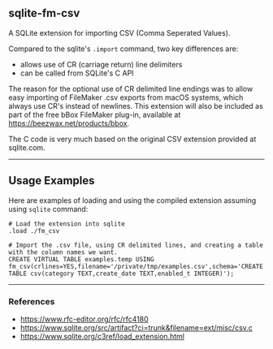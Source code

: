 ## sqlite-fm-csv

A SQLite extension for importing CSV (Comma Seperated Values).

Compared to the sqlite's `.import` command, two key differences are:

- allows use of CR (carriage return) line delimiters
- can be called from SQLite's C API

The reason for the optional use of CR delimited line endings was to allow easy importing of FileMaker .csv exports from macOS systems, which always use CR's instead of newlines. This extension will also be included as part of the free bBox FileMaker plug-in, available at https://beezwax.net/products/bbox.

The C code is very much based on the original CSV extension provided at sqlite.com.

---
## Usage Examples

Here are examples of loading and using the compiled extension assuming using `sqlite` command:

```
# Load the extension into sqlite
.load ./fm_csv

# Import the .csv file, using CR delimited lines, and creating a table with the column names we want.
CREATE VIRTUAL TABLE examples.temp USING fm_csv(crlines=YES,filename='/private/tmp/examples.csv',schema='CREATE TABLE csv(category TEXT,create_date TEXT,enabled_t INTEGER)');
```

---
### References

- https://www.rfc-editor.org/rfc/rfc4180
- https://www.sqlite.org/src/artifact?ci=trunk&filename=ext/misc/csv.c
- https://www.sqlite.org/c3ref/load_extension.html


